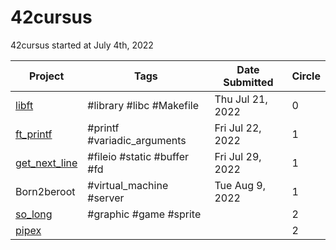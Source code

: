 # 42cursus
42cursus started at July 4th, 2022

| Project  | Tags  | Date Submitted | Circle |
| -------- | ----- | -------------- | ------ |
| [libft](./libft) | #library #libc #Makefile | Thu Jul 21, 2022 | 0 |
| [ft_printf](./ft_printf) | #printf #variadic_arguments | Fri Jul 22, 2022 | 1 |
| [get_next_line](./get_next_line) | #fileio #static #buffer #fd | Fri Jul 29, 2022 | 1 |
| Born2beroot | #virtual_machine #server | Tue Aug 9, 2022  | 1 |
| [so_long](./so_long) | #graphic #game #sprite |  | 2 |
| [pipex](./pipex)   |  |  | 2 |
